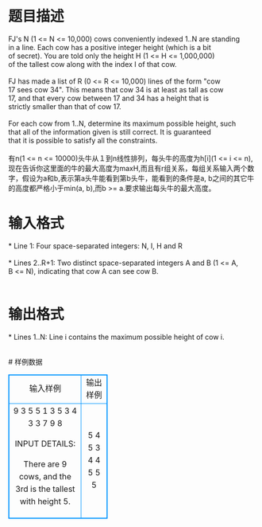 # 

 
 # 题目描述 
<p>
FJ's N (1 <= N <= 10,000) cows conveniently indexed 1..N are standing<br>in a line.  Each cow has a positive integer height (which is a bit<br>of secret). You are told only the height H (1 <= H <= 1,000,000)<br>of the tallest cow along with the index I of that cow.<br><br>FJ has made  a list of R (0 <= R <= 10,000) lines of the form "cow<br>17 sees cow 34". This means that cow 34 is at least as tall as cow<br>17, and that every cow between 17 and 34 has a height that is<br>strictly smaller than that of cow 17.<br><br>For each cow from 1..N, determine its maximum possible height, such<br>that all of the information given is still correct. It is guaranteed<br>that it is possible to satisfy all the constraints.<br><br>有n(1 <= n <= 10000)头牛从１到n线性排列，每头牛的高度为h[i](1 <= i <= n),现在告诉你这里面的牛的最大高度为maxH,而且有r组关系，每组关系输入两个数字，假设为a和b,表示第a头牛能看到第b头牛，能看到的条件是a, b之间的其它牛的高度都严格小于min(a, b),而b >= a.要求输出每头牛的最大高度。</p> 

 
 # 输入格式 
<p>
* Line 1: Four space-separated integers: N, I, H and R<br><br>* Lines 2..R+1: Two distinct space-separated integers A and B (1 <= A,<br>        B <= N), indicating that cow A can see cow B.<br><br></p> 

 
 # 输出格式 
<p>
* Lines 1..N: Line i contains the maximum possible height of cow i.<br><br></p> 
# 样例数据
<style>
        table,table tr th, table tr td { border:1px solid #0094ff; }
        table { width: 200px; min-height: 25px; line-height: 25px; text-align: center; border-collapse: collapse;}   
    </style>
<table>
	<tr>
		<td>输入样例</td>
		<td>输出样例</td>
	</tr>
<tr><td>9 3 5 5
1 3
5 3
4 3
3 7
9 8


INPUT DETAILS:

There are 9 cows, and the 3rd is the tallest with height 5.
</td><td>5
4
5
3
4
4
5
5
5</td></tr></table>
